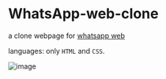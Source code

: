 # WhatsApp-web-clone
a clone webpage for [whatsapp web](https://web.whatsapp.com)

languages:
only `HTML` and `CSS`.

![image](https://github.com/FidaZaman/Whatsapp-web-clone/assets/88763525/3b96501b-e03e-43ae-b21c-98a267caf049)
